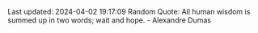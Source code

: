 Last updated: 2024-04-02 19:17:09
Random Quote: All human wisdom is summed up in two words; wait and hope. - Alexandre Dumas